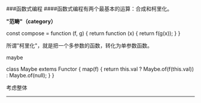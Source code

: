 ###函数式编程
####函数式编程有两个最基本的运算：合成和柯里化。


**"范畴"（category）**

const compose = function (f, g) {
    return function (x) {
        return f(g(x));
    }
}

所谓"柯里化"，就是把一个多参数的函数，转化为单参数函数。

maybe

class Maybe extems Functor {
    map(f) {
    return this.val ? Maybe.of(f(this.val)) : Maybe.of(null);
}
}

考虑整体

-------------------------------------------------------------------------



